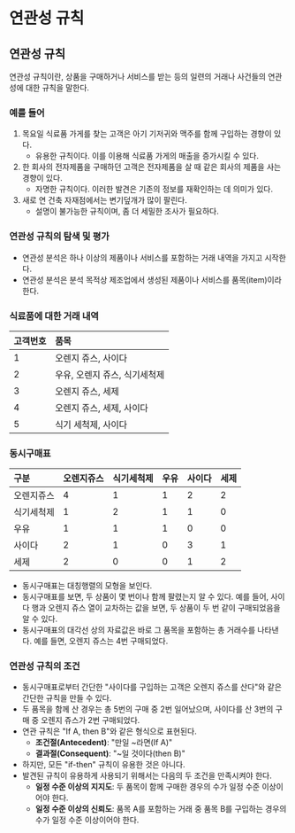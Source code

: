 # 연관성 규칙

## 연관성 규칙 <a id="2"></a>

연관성 규칙이란, 상품을 구매하거나 서비스를 받는 등의 일련의 거래나 사건들의 연관성에 대한 규칙을 말한다.

### 예를 들어 <a id="2-1"></a>

1. 목요일 식료품 가게를 찾는 고객은 아기 기저귀와 맥주를 함께 구입하는 경향이 있다.
   * 유용한 규칙이다. 이를 이용해 식료품 가게의 매출을 증가시킬 수 있다.
2. 한 회사의 전자제품을 구매하던 고객은 전자제품을 살 때 같은 회사의 제품을 사는 경향이 있다.
   * 자명한 규칙이다. 이러한 발견은 기존의 정보를 재확인하는 데 의미가 있다.
3. 새로 연 건축 자재점에서는 변기덮개가 많이 팔린다.
   * 설명이 불가능한 규칙이며, 좀 더 세밀한 조사가 필요하다.

### 연관성 규칙의 탐색 및 평가 <a id="2-2"></a>

* 연관성 분석은 하나 이상의 제품이나 서비스를 포함하는 거래 내역을 가지고 시작한다.
* 연관성 분석은 분석 목적상 제조업에서 생성된 제품이나 서비스를 품목\(item\)이라 한다.

### 식료품에 대한 거래 내역

| 고객번호 | 품목 |
| :--- | :--- |
| 1 | 오렌지 쥬스, 사이다 |
| 2 | 우유, 오렌지 쥬스, 식기세척제 |
| 3 | 오렌지 쥬스, 세제 |
| 4 | 오렌지 쥬스, 세제, 사이다 |
| 5 | 식기 세척제, 사이다 |

### 동시구매표 <a id="2-3"></a>

| 구분 | 오렌지쥬스 | 식기세척제 | 우유 | 사이다 | 세제 |
| :--- | :--- | :--- | :--- | :--- | :--- |
| 오렌지쥬스 | 4 | 1 | 1 | 2 | 2 |
| 식기세척제 | 1 | 2 | 1 | 1 | 0 |
| 우유 | 1 | 1 | 1 | 0 | 0 |
| 사이다 | 2 | 1 | 0 | 3 | 1 |
| 세제 | 2 | 0 | 0 | 1 | 2 |

* 동시구매표는 대칭행렬의 모형을 보인다.
* 동시구매표를 보면, 두 상품이 몇 번이나 함께 팔렸는지 알 수 있다. 예를 들어, 사이다 행과 오렌지 쥬스 열이 교차하는 값을 보면, 두 상품이 두 번 같이 구매되었음을 알 수 있다.
* 동시구매표의 대각선 상의 자료값은 바로 그 품목을 포함하는 총 거래수를 나타낸다. 예를 들면, 오렌지 쥬스는 4번 구매되었다.

### 연관성 규칙의 조건 <a id="2-4"></a>

* 동시구매표로부터 간단한 "사이다를 구입하는 고객은 오렌지 쥬스를 산다"와 같은 간단한 규칙을 만들 수 있다.
* 두 품목을 함께 산 경우는 총 5번의 구매 중 2번 일어났으며, 사이다를 산 3번의 구매 중 오렌지 쥬스가 2번 구매되었다.
* 연관 규칙은 "If A, then B"와 같은 형식으로 표현된다. 
  * **조건절\(Antecedent\)**: "만일 ~라면\(If A\)"
  * **결과절\(Consequent\)**: "~일 것이다\(then B\)"
* 하지만, 모든 "if-then" 규칙이 유용한 것은 아니다.
* 발견된 규칙이 유용하게 사용되기 위해서는 다음의 두 조건을 만족시켜야 한다.
  * **일정 수준 이상의 지지도**: 두 품목이 함께 구매한 경우의 수가 일정 수준 이상이어야 한다.
  * **일정 수준 이상의 신뢰도**: 품목 A를 포함하는 거래 중 품목 B를 구입하는 경우의 수가 일정 수준 이상이어야 한다.

